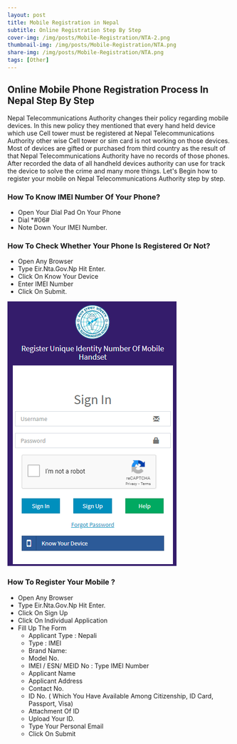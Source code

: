 ```yaml
---
layout: post
title: Mobile Registration in Nepal
subtitle: Online Registration Step By Step
cover-img: /img/posts/Mobile-Registration/NTA-2.png
thumbnail-img: /img/posts/Mobile-Registration/NTA.png
share-img: /img/posts/Mobile-Registration/NTA.png
tags: [Other]
---
```

## Online Mobile Phone Registration Process In Nepal Step By Step
Nepal Telecommunications Authority changes their policy regarding mobile devices. In this new policy they mentioned that every hand held device which use Cell tower must be registered at Nepal Telecommunications Authority other wise Cell tower or sim card is not working on those devices. Most of devices are gifted or purchased from third country as the result of that Nepal Telecommunications Authority have no records of those phones. After recorded the data of all handheld devices authority can use for track the device to solve the crime and many more things. Let's Begin how to register your mobile on Nepal Telecommunications Authority step by step.

### How To Know IMEI Number Of Your Phone?
- Open Your Dial Pad On Your Phone
- Dial *#06#
- Note Down Your IMEI Number.

### How To Check Whether Your Phone Is Registered Or Not?
- Open Any Browser
- Type Eir.Nta.Gov.Np Hit Enter.
- Click On Know Your Device
- Enter IMEI Number
- Click On Submit.

![NTA](/img/posts/Mobile-Registration/NTA.png)

### How To Register Your Mobile ?
- Open Any Browser
- Type Eir.Nta.Gov.Np Hit Enter.
- Click On Sign Up
- Click On Individual Application
- Fill Up The Form
    - Applicant Type : Nepali
    - Type : IMEI
    - Brand Name: 
    - Model No.
    - IMEI / ESN/ MEID No : Type IMEI Number
    - Applicant Name
    - Applicant Address
    - Contact No.
    - ID No. ( Which You Have Available Among Citizenship, ID Card, Passport, Visa)
    - Attachment Of ID
    - Upload Your ID.
    - Type Your Personal Email
    - Click On Submit